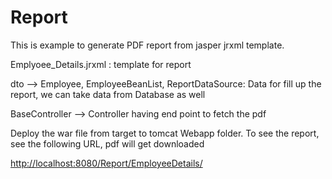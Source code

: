 # Report

This is example to generate PDF report from jasper jrxml template.

Emplyoee_Details.jrxml : template for report

dto --> Employee, EmployeeBeanList, ReportDataSource: Data for fill up the report, we can take data from Database as well

BaseController  --> Controller having end point to fetch the pdf

Deploy the war file from target to tomcat Webapp folder.
To see the report, see the following URL, pdf will get downloaded

<http://localhost:8080/Report/EmployeeDetails/>
